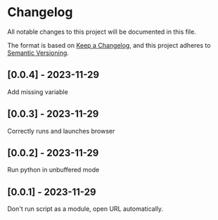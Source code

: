 # Changelog
All notable changes to this project will be documented in this file.

The format is based on [Keep a Changelog](https://keepachangelog.com/en/1.0.0/),
and this project adheres to [Semantic Versioning](https://semver.org/spec/v2.0.0.html).

## [0.0.4] - 2023-11-29
Add missing variable

## [0.0.3] - 2023-11-29
Correctly runs and launches browser

## [0.0.2] - 2023-11-29
Run python in unbuffered mode

## [0.0.1] - 2023-11-29
Don't run script as a module, open URL automatically.
